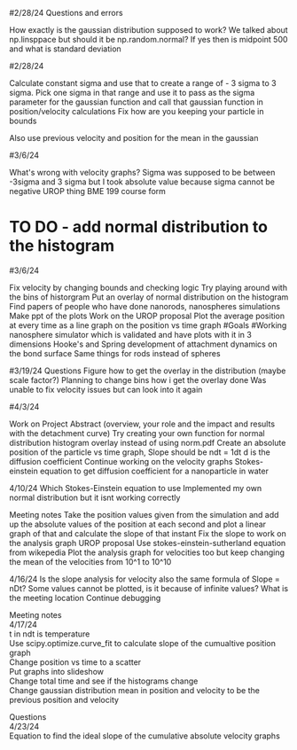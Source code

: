 #2/28/24 
Questions and errors

How exactly is the gaussian distribution supposed to work?
We talked about np.linsppace but should it be np.random.normal? If yes then is midpoint 500 and what is standard deviation

#2/28/24

Calculate constant sigma and use that to create a range of  - 3 sigma to 3 sigma.
Pick one sigma in that range and use it to pass as the sigma parameter for the gaussian function and call that gaussian function in position/velocity calculations
Fix how are you keeping your particle in bounds

Also use previous velocity and position for the mean in the gaussian

#3/6/24

What's wrong with velocity graphs?
Sigma was supposed to be between -3sigma and 3 sigma but I took absolute value because sigma cannot be negative
UROP thing
BME 199 course form
# TO DO - add normal distribution to the histogram

#3/6/24

Fix velocity by changing bounds and checking logic
Try playing around with the bins of historgram
Put an overlay of normal distribution on the histogram
Find papers of people who have done nanorods, nanospheres simulations
Make ppt of the plots
Work on the UROP proposal
Plot the average position at every time as a line graph on the position vs time graph
#Goals
#Working nanosphere simulator which is validated and have plots with it in 3 dimensions
Hooke's and Spring development of attachment dynamics on the bond surface
Same things for rods instead of spheres

#3/19/24
Questions 
Figure how to get the overlay in the distribution (maybe scale factor?)
Planning to change bins how i get the overlay done 
Was unable to fix velocity issues but can look into it again

#4/3/24

Work on Project Abstract (overview, your role and the impact and results with the detachment curve)
Try creating your own function for normal distribution histogram overlay instead of using norm.pdf
Create an absolute position of the particle vs time graph, Slope should be ndt = 1dt d is the diffusion coefficient
Continue working on the velocity graphs 
Stokes-einstein equation to get diffusion coefficient for a nanoparticle in water

4/10/24
Which Stokes-Einstein equation to use
Implemented my own normal distribution but it isnt working correctly

Meeting notes
Take the position values given from the simulation and add up the absolute values of the position at each second and plot a linear graph of that and calculate the slope of that instant
Fix the slope to work on the analysis graph
UROP proposal 
Use stokes-einstein-sutherland equation from wikepedia
Plot the analysis graph for velocities too but keep changing the mean of the velocities from 10^1 to 10^10 <br>

4/16/24
Is the slope analysis for velocity also the same formula of Slope = nDt?
Some values cannot be plotted, is it because of infinite values?
What is the meeting location
Continue debugging

Meeting notes <br>
4/17/24 <br>
t in ndt is temperature <br>
Use scipy.optimize.curve_fit to calculate slope of the cumualtive position graph <br>
Change position vs time to a scatter <br>
Put graphs into slideshow <br>
Change total time and see if the histograms change <br>
Change gaussian distribution mean in position and velocity to be the previous position and velocity <br>

Questions <br>
4/23/24 <br>
Equation to find the ideal slope of the cumulative absolute velocity graphs <br>


